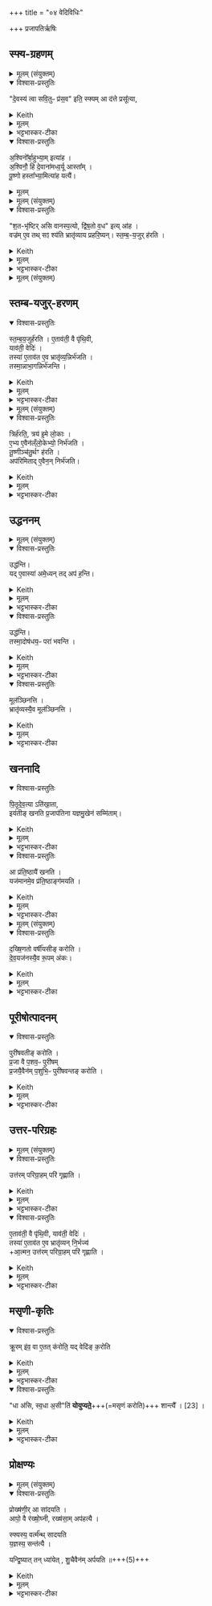 +++
title = "०४ वेदिविधिः"

+++
प्रजापतिर्ऋषिः

## स्फ्य-ग्रहणम्
<details><summary>मूलम् (संयुक्तम्)</summary>

दे॒वस्य॑ त्वा सवि॒तुᳶ प्र॑स॒व इति॒ स्फ्यमा द॑त्ते॒ प्रसू᳚त्या अ॒श्विनो᳚र्बा॒हुभ्या॒मित्या॑हा॒श्विनौ॒ हि दे॒वाना॑मध्व॒र्यू आस्ता᳚म्पू॒ष्णो हस्ता᳚भ्या॒मित्या॑ह  यत्यै॑
</details>

<details open><summary>विश्वास-प्रस्तुतिः</summary>

"दे॒वस्य॑ त्वा सवि॒तुᳶ प्र॑स॒व" इति॒ स्फ्यम् आ द॑त्ते प्रसू᳚त्या,  
</details>

<details><summary>Keith</summary>

(Saying) 'On the impulse of the god Savitr thee', he takes the sword, for impelling. 
</details>


<details><summary>मूलम्</summary>

"दे॒वस्य॑ त्वा सवि॒तुᳶ प्र॑स॒व" इति॒ स्फ्यम् आ द॑त्ते प्रसू᳚त्या,  
</details>
<details><summary>भट्टभास्कर-टीका</summary>

1देवस्य त्वेत्यादि ॥ वेदिविधिः । प्रसूतिः सवितुरनुज्ञा । अपिच यतत्वाय प्रयत्यै वा ॥
</details>

<div class="js_include" url="/vedAH_yajuH/taittirIyam/sArasvata-vibhAgaH/brAhmaNam/brAhmaNam/sarva-prastutiH/3/2_darsha-pUrNa-mAsAdi/04_havir-nirvApaH/ashvinor_bAhubhyAm.md" unfilled newLevelForH1="5" includeTitle="false"> 

<details open><summary>विश्वास-प्रस्तुतिः</summary>

अ॒श्विनो᳚र्बा॒हुभ्या॒म् इत्या॑ह ।  
अ॒श्विनौ॒ हि दे॒वाना॑मध्व॒र्यू आस्ता᳚म् ।   
पू॒ष्णो हस्ता᳚भ्या॒मित्या॑ह  यत्यै॑।
</details>

<details><summary>मूलम्</summary>

प्रसू᳚त्या अ॒श्विनो᳚र्बा॒हुभ्या॒मित्या॑ह ।  
अ॒श्विनौ॒ हि दे॒वाना॑मध्व॒र्यू आस्ता᳚म् ।   
पू॒ष्णो हस्ता᳚भ्या॒मित्या॑ह  यत्यै॑।
</details>

</div>  


<details><summary>मूलम् (संयुक्तम्)</summary>

श॒तभृ॑ष्टिरसि वानस्प॒त्यो द्वि॑ष॒तो व॒ध इत्या॑ह॒ वज्र॑मे॒व तथ्सꣵ श्य॑ति॒
</details>

<details open><summary>विश्वास-प्रस्तुतिः</summary>

"श॒त-भृ॑ष्टिर् असि वानस्प॒त्यो, द्वि॑ष॒तो व॒ध" इत्य् आ॑ह ।  
वज्र॑म् ए॒व तथ् सꣵ श्य॑ति भ्रातृ॑व्याय प्रहरि॒ष्यन्।
स्त॒म्ब॒-य॒जुर् ह॑रति ।
</details>

<details><summary>Keith</summary>

'Thou art a hundred-edged, of the tree, slayer of the foe', he says; verily he sharpens the bolt, being about to hurl it at his enemy.  
He throws away the grass with a Yajus.
</details>

<details><summary>मूलम्</summary>

श॒तभृ॑ष्टिरसि वानस्प॒त्यो द्वि॑ष॒तो व॒ध इत्या॑ह ।  
वज्र॑मे॒व तथ्सꣵ श्य॑ति भ्रातृ॑व्याय प्रहरि॒ष्यन्।
</details>

<details><summary>भट्टभास्कर-टीका</summary>

2शतभृष्टिरसीति ॥ स्फ्याभिमन्त्रणम् । शतपरिपाको वनस्पतिविकारो द्विषतां वधहेरुरिति वचनेन वज्रमेव ब्रातृव्याय प्रहर्तुं सम्यक् निशितं करोति ॥
</details>

<details><summary>मूलम् (संयुक्तम्)</summary>

भ्रातृ॑व्याय प्रहरि॒ष्यन्थ्स्त॑म्बय॒जुर्ह॑रत्ये॒ताव॑ती॒ वै पृ॑थि॒वी याव॑ती॒ वेदि॒स्तस्या॑ ए॒ताव॑त ए॒व भ्रातृ॑व्य॒न्निर्भ॑जति [20]  तस्मा॒न्नाभा॒गन्निर्भ॑जन्ति
</details>

## स्तम्ब-यजुर्-हरणम्
<details open><summary>विश्वास-प्रस्तुतिः</summary>

स्त॒म्ब॒य॒जुर्ह॑रति ।
ए॒ताव॑ती॒ वै पृ॑थि॒वी,  
याव॑ती॒ वेदिः॑ ।  
तस्या॑ ए॒ताव॑त ए॒व भ्रातृ॑व्य॒न्निर्भ॑जति ।   
तस्मा॒न्नाभा॒गन्निर्भ॑जन्ति ।
</details>

<details><summary>Keith</summary>

The earth is the size of the altar;  
verily he deprives his enemy of so much of that [1].  
Therefore they do not deprive one who has no share.  
</details>


<details><summary>मूलम्</summary>

स्त॑म्बय॒जुर्ह॑रति ।  
ए॒ताव॑ती॒ वै पृ॑थि॒वी याव॑ती॒ वेदिः॑ ।  
तस्या॑ ए॒ताव॑त ए॒व भ्रातृ॑व्य॒न्निर्भ॑जति ।   
तस्मा॒न्नाभा॒गन्निर्भ॑जन्ति ।
</details>

<details><summary>भट्टभास्कर-टीका</summary>

3स्तम्बयजुरिति मन्त्रेण तृणपुरीषहरणस्येयं संज्ञा । एतावतीत्यादि । वेदिव्यतिरिक्तपृथिव्यभावप्रतिपादनेन सर्वस्याः पृथिव्या वेदित्वं वेदिस्तुत्यर्थम् । दृष्टं च 'सा वा इयं सर्वैव वेदिः' इति ।  
तस्यास्तादृश्या वेदेरेतावतः सर्वपृथिवीप्रमाणादवकाशात् भ्रातृव्यं भागवन्तं शत्रुं निर्भजति निभागं कृत्वा विप्रवासयति । तस्मात् अद्यत्वेऽपि अभागं एकार्थाभिलाषरहितं नाभागं निर्भजन्ति निर्वासयन्ति विषयस्य नियन्तारः ॥
</details>

<details><summary>मूलम् (संयुक्तम्)</summary>

त्रिर्ह॑रति॒ त्रय॑ इ॒मे लो॒का ए॒भ्य ए॒वैन॑ल्ँलो॒केभ्यो॒ निर्भ॑जति तू॒ष्णीञ्च॑तु॒र्थꣳ ह॑र॒त्यप॑रिमितादे॒वैन॒न्निर्भ॑जति
</details>

<details open><summary>विश्वास-प्रस्तुतिः</summary>

त्रिर्ह॑रति॒,  त्रय॑ इ॒मे लो॒काः ।  
ए॒भ्य ए॒वैन॑ल्ँलो॒केभ्यो॒ निर्भ॑जति ।  
तू॒ष्णीञ्च॑तु॒र्थꣳ ह॑रति ।  
अप॑रिमिताद् ए॒वैन॒न् निर्भ॑जति। 
</details>

<details><summary>Keith</summary>

He throws it away thrice;  
these worlds are three; verily he excludes him from these worlds. He throws it silently a fourth time; verily he excludes him from the unmeasured. 
</details>


<details><summary>मूलम्</summary>

त्रिर्ह॑रति॒,  त्रय॑ इ॒मे लो॒काः ।  
ए॒भ्य ए॒वैन॑ल्ँलो॒केभ्यो॒ निर्भ॑जति ।  
तू॒ष्णीञ्च॑तु॒र्थꣳ ह॑रति ।  
अप॑रिमितादे॒वैन॒न्निर्भ॑जति।
</details>

<details><summary>भट्टभास्कर-टीका</summary>

4त्रिर्हरति इत्यादि ॥ गतम् । अपरिमिताल्लोकत्रयाभ्यधिकादपि ॥
</details>

## उद्धननम्
<details><summary>मूलम् (संयुक्तम्)</summary>

उद्ध॑न्ति॒ यदे॒वास्या॑ अमे॒ध्यन्तदप॑ ह॒न्त्युद्ध॑न्ति॒ तस्मा॒दोष॑धय॒ᳶ परा॑ भवन्ति॒ मूल॑ञ्छिनत्ति॒ भ्रातृ॑व्यस्यै॒व मूल॑ञ्छिनत्ति पितृदेव॒त्याति॑खा॒तेय॑तीङ्खनति प्र॒जाप॑तिना [21]  य॒ज्ञ॒मु॒खेन॒ सम्मि॑ता॒मा प्र॑ति॒ष्ठायै॑ खनति॒ यज॑मानमे॒व प्र॑ति॒ष्ठाङ्ग॑मयति
</details>

<details open><summary>विश्वास-प्रस्तुतिः</summary>

उद्ध॑न्ति।  
यद् ए॒वास्या॑ अमे॒ध्यन् तद् अप॑ ह॒न्ति।  
</details>

<details><summary>Keith</summary>

He uproots it; verily what of it is impure he cuts off. 
</details>


<details><summary>मूलम्</summary>

उद्ध॑न्ति।  
यद् ए॒वास्या॑ अमे॒ध्यन् तद् अप॑ ह॒न्ति।
</details>

<details><summary>भट्टभास्कर-टीका</summary>

5उद्धन्तीत्यादि ॥ मेधं नार्हतीत्यमेध्यम् । 'दण्डादिभ्यो यः' 'ययतोश्चातदर्थे' इत्युत्तरपदान्तोदात्तत्वम् ।
</details>

<details open><summary>विश्वास-प्रस्तुतिः</summary>

उद्ध॑न्ति।  
तस्मा॒दोष॑धय॒ᳶ परा॑ भवन्ति ।  
</details>

<details><summary>Keith</summary>

He uproots it; therefore the plants perish. 
</details>


<details><summary>मूलम्</summary>

उद्ध॑न्ति।  
तस्मा॒दोष॑धय॒ᳶ परा॑ भवन्ति ।  
</details>

<details><summary>भट्टभास्कर-टीका</summary>

पराभवन्ति पुनःपुनर्विनश्यन्ति स्थानस्योद्धननादल्पेनैव कालेन च्यवन्ते ।
</details>

<details open><summary>विश्वास-प्रस्तुतिः</summary>

मूल॑ञ्छिनत्ति ।  
भ्रातृ॑व्यस्यै॒व मूल॑ञ्छिनत्ति ।  
</details>

<details><summary>Keith</summary>

He cuts the root; verily he cuts the root of the enemy. 
</details>


<details><summary>मूलम्</summary>

मूल॑ञ्छिनत्ति ।  
भ्रातृ॑व्यस्यै॒व मूल॑ञ्छिनत्ति ।  
</details>

<details><summary>भट्टभास्कर-टीका</summary>

मूलमित्यादि । अतिखाता प्रतिष्ठामतीत्य खाता ।
</details>

## खननादि
<details open><summary>विश्वास-प्रस्तुतिः</summary>

पि॒तृ॒दे॒व॒त्या ऽति॑खा॒ता,  
इय॑तीङ् खनति प्र॒जाप॑तिना यज्ञमु॒खेन॑ सम्मि॑ताम्।
</details>

<details><summary>Keith</summary>

If dug too deep, it has the Pitrs for its deity;  
so much does he dig as is measured [2] by Prajapati as the mouth of the sacrifice. 
</details>


<details><summary>मूलम्</summary>

पि॒तृ॒दे॒व॒त्याऽति॑खा॒तेय॑तीङ्खनति प्र॒जाप॑तिना यज्ञमु॒खेन॑ सम्मि॑ताम्।
</details>

<details><summary>भट्टभास्कर-टीका</summary>

इयती प्रादेशमात्री ।  
'यज्ञमुखं वै प्रजापृतिः' इति प्राजापत्येन प्रादेशेन परिच्छिन्ना भवति ।
</details>

<details open><summary>विश्वास-प्रस्तुतिः</summary>

आ प्र॑ति॒ष्ठायै॑ खनति ।  
यज॑मानमे॒व प्र॑ति॒ष्ठाङ्ग॑मयति ।    
</details>

<details><summary>Keith</summary>

He digs until (he reaches) support; verily he causes the sacrificer to reach support. 
</details>


<details><summary>मूलम्</summary>

आ प्र॑ति॒ष्ठायै॑ खनति ।  
यज॑मानमे॒व प्र॑ति॒ष्ठाङ्ग॑मयति ।
</details>

<details><summary>भट्टभास्कर-टीका</summary>

आप्रतिष्ठाया इति । 'चतुरङ्गुले ह्योषधयः प्रति तिष्ठन्ति' इति यावच्चतुरङ्गुलं खनति ॥
</details>

<details><summary>मूलम् (संयुक्तम्)</summary>

दख्षिण॒तो वर्षी॑यसीङ्करोति देव॒यज॑नस्यै॒व रू॒पम॑क॒ᳶ पुरी॑षवतीङ्करोति प्र॒जा वै प॒शव॒ᳶ पुरी॑षम्प्र॒जयै॒वैन॑म्प॒शुभि॒ᳶ पुरी॑षवन्तङ्करोति
</details>

<details open><summary>विश्वास-प्रस्तुतिः</summary>

द॒ख्षि॒णतो वर्षी॑यसीङ् करोति ।  
दे॒व॒यज॑नस्यै॒व रू॒पम् अ॑कः। 
</details>

<details><summary>Keith</summary>

He makes it higher on the south;  
verily he makes it the form of the sacrificial ground.  
</details>


<details><summary>मूलम्</summary>

द॒ख्षि॒णतो वर्षी॑यसीङ्करोति ।  
दे॒व॒यज॑नस्यै॒व रू॒पम् अ॑कः।
</details>

<details><summary>भट्टभास्कर-टीका</summary>

6वर्षीयसीमिति ॥ प्रवृद्धतराम् । प्रियस्थिरादिना वर्षादेशः । एवं देवयजनस्य रूपं अकः करोति । छान्दसे लुङि 'मन्त्रे घस' इति च्लेर्लुक् ।
</details>

## पूरीषोत्पादनम्
<details open><summary>विश्वास-प्रस्तुतिः</summary>

पुरी॑षवतीङ् करोति ।  
प्र॒जा वै प॒शव॒ᳶ पुरी॑षम्  
प्र॒जयै॒वैन॑म् प॒शुभि॒ᳶ पुरी॑षवन्तङ् करोति ।  
</details>

<details><summary>Keith</summary>

He makes it full of loose earth;  
loose earth is offspring and cattle;  
verily he makes him full of offspring and cattle. 
</details>

<details><summary>मूलम्</summary>

दे॒व॒यज॑नस्यै॒व रू॒पम॑क॒ᳶ पुरी॑षवतीङ्करोति ।  

प्र॒जा वै प॒शव॒ᳶ पुरी॑षम्प्र॒जयै॒वैन॑म्प॒शुभि॒ᳶ पुरी॑षवन्तङ्करोति ।  
</details>

<details><summary>भट्टभास्कर-टीका</summary>

पुरीषवतीमिति । पूरिका मृत् पुरीषं प्रजासाधनत्वात्ताच्छब्द्यम् ॥
</details>

## उत्तर-परिग्रहः
<details><summary>मूलम् (संयुक्तम्)</summary>

उत्त॑रम्परिग्रा॒हम्परि॑ गृह्णात्ये॒ताव॑ती॒ वै पृ॑थि॒वी याव॑ती॒ वेदि॒स्तस्या॑ ए॒ताव॑त ए॒व भ्रातृ॑व्यन्नि॒र्भज्या॒त्मन॒ उत्त॑रम्परिग्रा॒हम्परि॑ गृह्णाति क्रू॒रमि॑व॒ वै [22]  ए॒तत्क॑रोति॒ यद्वेदि॑ङ्क॒रोति
</details>

<details open><summary>विश्वास-प्रस्तुतिः</summary>

उत्त॑रम् परिग्रा॒हम् परि॑ गृह्णाति ।    
</details>

<details><summary>Keith</summary>

He performs the second drawing of a boundary. 
</details>


<details><summary>मूलम्</summary>

उत्त॑रम्परिग्रा॒हम्परि॑ गृह्णाति ।    
</details>

<details><summary>भट्टभास्कर-टीका</summary>

7उत्तरमित्यादि ॥ वेद्या उत्तरं परिग्राहं करोतीत्यर्थः । 'परौ यज्ञे' इति घञ् ।
</details>

<details open><summary>विश्वास-प्रस्तुतिः</summary>

ए॒ताव॑ती॒ वै पृ॑थि॒वी, याव॑ती॒ वेदिः॑ ।  
तस्या॑ ए॒ताव॑त ए॒व भ्रातृ॑व्यन् नि॒र्भज्य॑  
+आ॒त्मन॒ उत्त॑रम् परिग्रा॒हम् परि॑ गृह्णाति ।  
</details>

<details><summary>Keith</summary>

The earth is the size of the altar;  
verily having excluded his enemy from so much of it,  
he performs the second drawing of a boundary for himself.  
</details>


<details><summary>मूलम्</summary>

ए॒ताव॑ती॒ वै पृ॑थि॒वी याव॑ती॒  वेदिः॑ ।  
तस्या॑ ए॒ताव॑त ए॒व भ्रातृ॑व्यन्नि॒र्भज्या॒त्मन॒ उत्त॑रम्परिग्रा॒हम्परि॑ गृह्णाति ।  
</details>

<details><summary>भट्टभास्कर-टीका</summary>

एतावतीत्यादि । गतम् ।
</details>

## मसृणी-कृतिः
<details open><summary>विश्वास-प्रस्तुतिः</summary>

क्रू॒रम् इ॑व॒ वा ए॒तत् क॑रोति॒ यद् वेदि॑ङ् क॒रोति
</details>

<details><summary>Keith</summary>

Cruelly he acts [3] in making an altar. 
</details>


<details><summary>मूलम्</summary>

क्रू॒रमि॑व॒ वा ए॒तत्क॑रोति॒ यद्वेदि॑ङ्क॒रोति
</details>

<details><summary>भट्टभास्कर-टीका</summary>

क्रूरमिति । हिंसारूपत्वात् ॥
</details>

<details open><summary>विश्वास-प्रस्तुतिः</summary>

"धा अ॑सि, स्व॒धा अ॒सी"ति॑ **योयुप्यते॒**+++(=मसृणं करोति)+++ शान्त्यै᳚ । [23]  ।  
</details>

<details><summary>Keith</summary>

(With the words) 'Thou art the holder, thou art the self holder', it is made smooth, for healing. 
</details>


<details><summary>मूलम्</summary>

धा अ॑सि, स्व॒धा अ॒सीति॑ योयुप्यते॒ शान्त्यै᳚ । [23]  ।  
</details>

<details><summary>भट्टभास्कर-टीका</summary>

8योयुप्यते समीकरोति । युप विमोहने । शान्त्या इति समीकरणानाख्यानं तुल्यत्वापादनात् । धा असीत्यादिस्तुतेश्च ॥
</details>

## प्रोक्षण्यः
<details><summary>मूलम् (संयुक्तम्)</summary>

प्रोख्ष॑णी॒रा सा॑दय॒त्यापो॒ वै र॑ख्षो॒घ्नी रख्ष॑सा॒मप॑हत्यै॒ स्फ्यस्य॒ वर्त्म᳚न्थ्सादयति य॒ज्ञस्य॒ सन्त॑त्यै॒ यन्द्वि॒ष्यात्तन्ध्या॑येच्छु॒चैवैन॑मर्पयति ॥
</details>

<details open><summary>विश्वास-प्रस्तुतिः</summary>

प्रोख्ष॑णी॒र् आ सा॑दयति ।  
आपो॒ वै र॑ख्षो॒घ्नी, रख्ष॑सा॒म् अप॑हत्यै ।  

स्फ्यस्य॒ वर्त्म᳚न्थ् सादयति  
य॒ज्ञस्य॒ सन्त॑त्यै ।  

यन्द्वि॒ष्यात् तन् ध्या॑येत् ,
शु॒चैवैन॑म् अर्पयति ॥+++(5)+++
</details>

<details><summary>Keith</summary>

He places the sprinkling waters; the waters are Raksas-slaying; (verily they serve) for slaying the Raksases. He places them in the path made by the sword, for the continuity of the sacrifice. He should think of any one whom he hates; verily does he inflict trouble upon him.
</details>


<details><summary>मूलम्</summary>

प्रोख्ष॑णी॒रा सा॑दयति ।  
आपो॒ वै र॑ख्षो॒घ्नी, रख्ष॑सा॒मप॑हत्यै ।  

स्फ्यस्य॒ वर्त्म᳚न्थ्सादयति य॒ज्ञस्य॒ सन्त॑त्यै ।  

यन्द्वि॒ष्यात् तन्ध्या॑येत् ,

शु॒चैवैन॑मर्पयति ॥
</details>

<details><summary>भट्टभास्कर-टीका</summary>

9प्रोक्षणीरासादयतीति ॥ गतम् । अर्पयति । 'अर्तिर्ही' इत्यादिना पुक् ॥

इति द्वितीये षष्ठे चतुर्थोऽनुवाकः ॥  
</details>
